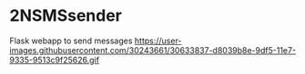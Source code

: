 # 2NSMSsender
Flask webapp to send messages
https://user-images.githubusercontent.com/30243661/30633837-d8039b8e-9df5-11e7-9335-9513c9f25626.gif
